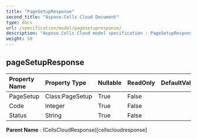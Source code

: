 ```yaml
---
title: "PageSetupResponse"
second_title: "Aspose.Cells Cloud Document"
type: docs
url: /specification/model/pagesetupresponse/
description: "Aspose.Cells Cloud model specification : PageSetupResponse. Effortlessly handle Excel and other spreadsheet documents with features like opening, generating, editing, splitting, merging, comparing, and converting."
weight: 50
---
```


## **pageSetupResponse**

 

| Property Name | Property Type | Nullable |  ReadOnly | DefaultValue | Description | 
| :- | :- | :- |:- |  :- | :- |
| PageSetup | Class:PageSetup | True |  False |  |  |  
| Code | Integer | True |  False |  |  |  
| Status | String | True |  False |  |  |  

**Parent Name** : (CellsCloudResponse)[cellscloudresponse]

